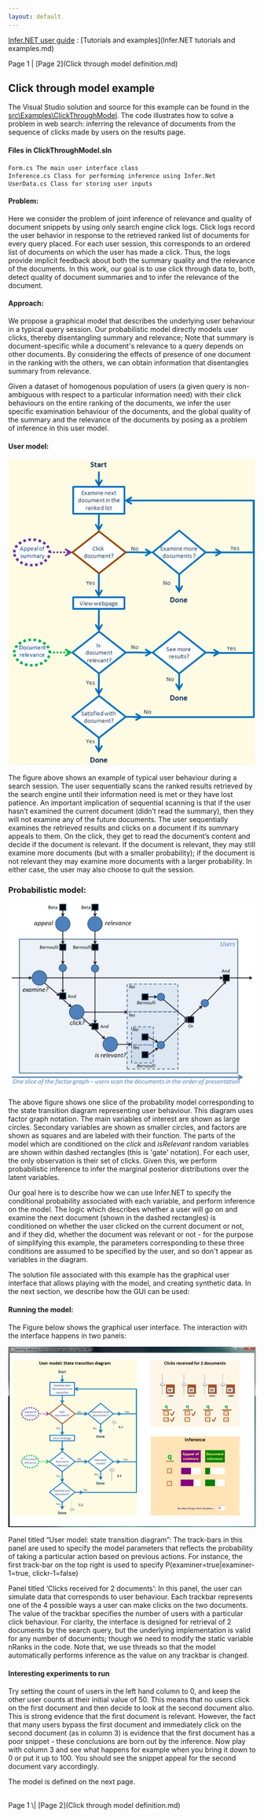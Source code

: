 ```yaml
---
layout: default 
--- 
```

[Infer.NET user guide](index.md) : [Tutorials and examples](Infer.NET tutorials and examples.md)

Page 1 \| [Page 2](Click through model definition.md)

## Click through model example

The Visual Studio solution and source for this example can be found in the [src\\Examples\\ClickThroughModel](https://github.com/dotnet/infer/tree/master/src/Examples/ClickThroughModel). The code illustrates how to solve a problem in web search: inferring the relevance of documents from the sequence of clicks made by users on the results page.

#### Files in ClickThroughModel.sln

```
Form.cs The main user interface class  
Inference.cs Class for performing inference using Infer.Net
UserData.cs Class for storing user inputs
```

#### Problem:

Here we consider the problem of joint inference of relevance and quality of document snippets by using only search engine click logs. Click logs record the user behavior in response to the retrieved ranked list of documents for every query placed. For each user session, this corresponds to an ordered list of documents on which the user has made a click. Thus, the logs provide implicit feedback about both the summary quality and the relevance of the documents. In this work, our goal is to use click through data to, both, detect quality of document summaries and to infer the relevance of the document.

#### Approach:

We propose a graphical model that describes the underlying user behaviour in a typical query session. Our probabilistic model directly models user clicks, thereby disentangling summary and relevance; Note that summary is document-specific while a document's relevance to a query depends on other documents. By considering the effects of presence of one document in the ranking with the others, we can obtain information that disentangles summary from relevance.

Given a dataset of homogenous population of users (a given query is non-ambiguous with respect to a particular information need)  with their click behaviours on the entire ranking of the documents, we infer the user specific examination behaviour of the documents, and the global quality of the summary and the relevance of the documents by posing as a problem of inference in this user model.

#### User model:

![Click model - state transition diagram](clickModel_stateTransitionDiagram.png)

The figure above shows an example of typical user behaviour during a search session. The user sequentially scans the ranked results retrieved by the search engine until their information need is met or they have lost patience. An important implication of sequential scanning is that if the user hasn’t examined the current document (didn’t read the summary), then they will not examine any of the future documents. The user sequentially examines the retrieved results and clicks on a document if its summary appeals to them. On the click, they get to read the document’s content and decide if the document is relevant. If the document is relevant, they may still examine more documents (but with a smaller probability); if the document is not relevant they may examine more documents with a larger probability. In either case, the user may also choose to quit the session.

### Probabilistic model:

![Click model - state transition diagram](ClickThroughModelFactorGraph.png)

The above figure shows one slice of the probability model corresponding to the state transition diagram representing user behaviour. This diagram uses factor graph notation. The main variables of interest are shown as large circles. Secondary variables are shown as smaller circles, and factors are shown as squares and are labeled with their function. The parts of the model which are conditioned on the _click_ and _isRelevant_ random variables are shown within dashed rectangles (this is 'gate' notation). For each user, the only observation is their set of clicks. Given this, we perform probabilistic inference to infer the marginal posterior distributions over the latent variables.

Our goal here is to describe how we can use Infer.NET to specify the conditional probability  associated with each variable, and perform inference on the model. The logic which describes whether a user will go on and examine the next document (shown in the dashed rectangles) is conditioned on whether the user clicked on the current document or not, and if they did, whether the document was relevant or not - for the purpose of simplifying this example, the parameters corresponding to these three conditions are assumed to be specified by the user, and so don't appear as variables in the diagram. 

The solution file associated with this example has the graphical user interface that allows playing with the model, and creating synthetic data. In the next section, we describe how the GUI can be used:

#### Running the model:

The Figure below shows the graphical user interface. The interaction with the interface happens in two panels:

![Click model GUI](clickModel_gui.png)

Panel titled “User model: state transition diagram”: The track-bars in this panel are used to specify the model parameters that reflects the probability of taking a particular action based on previous actions. For instance, the first track-bar on the top right is used to specify P(examiner=true|examiner-1=true, clickr-1=false)

Panel titled ‘Clicks received for 2 documents’: In this panel, the user can simulate data that corresponds to user behaviour. Each trackbar represents one of the 4 possible ways a user can make clicks on the two documents. The value of the trackbar specifies the number of users with a particular click behaviour. For clarity, the interface is designed for retrieval of 2 documents by the search query, but the underlying implementation is valid for any number of documents; though we need to modify the static variable nRanks in the code. Note that, we use threads so that the model automatically performs inference as the value on any trackbar is changed.

#### Interesting experiments to run

Try setting the count of users in the left hand column to 0, and keep the other user counts at their initial value of 50. This means that no users click on the first document and then decide to look at the second document also. This is strong evidence that the first document is relevant. However, the fact that many users bypass the first document and immediately click on the second document (as in column 3) is evidence that the first document has a poor snippet - these conclusions are born out by the inference. Now play with column 3 and see what happens for example when you bring it down to 0 or put it up to 100. You should see the snippet appeal for the second document vary accordingly.

The model is defined on the next page.

<br/>
Page 1 \| [Page 2](Click through model definition.md)
